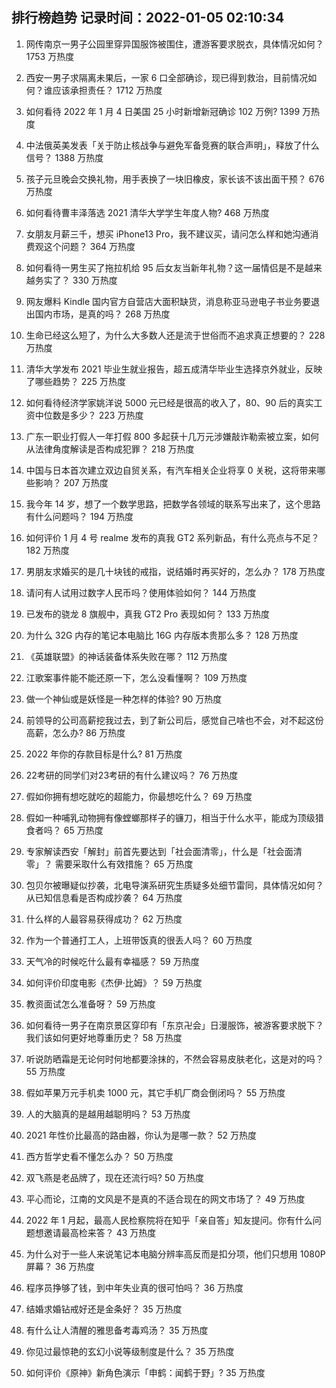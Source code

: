 
## 排行榜趋势 记录时间：2022-01-05 02:10:34
  
  1. 网传南京一男子公园里穿异国服饰被围住，遭游客要求脱衣，具体情况如何？ 1753 万热度
    
  2. 西安一男子求隔离未果后，一家 6 口全部确诊，现已得到救治，目前情况如何？谁应该承担责任？ 1712 万热度
    
  3. 如何看待 2022 年 1 月 4 日美国 25 小时新增新冠确诊 102 万例? 1399 万热度
    
  4. 中法俄英美发表「关于防止核战争与避免军备竞赛的联合声明」，释放了什么信号？ 1388 万热度
    
  5. 孩子元旦晚会交换礼物，用手表换了一块旧橡皮，家长该不该出面干预？ 676 万热度
    
  6. 如何看待曹丰泽落选 2021 清华大学学生年度人物? 468 万热度
    
  7. 女朋友月薪三千，想买 iPhone13 Pro，我不建议买，请问怎么样和她沟通消费观这个问题？ 364 万热度
    
  8. 如何看待一男生买了拖拉机给 95 后女友当新年礼物？这一届情侣是不是越来越务实了？ 330 万热度
    
  9. 网友爆料 Kindle 国内官方自营店大面积缺货，消息称亚马逊电子书业务要退出国内市场，是真的吗？ 268 万热度
    
  10. 生命已经这么短了，为什么大多数人还是流于世俗而不追求真正想要的？ 228 万热度
    
  11. 清华大学发布 2021 毕业生就业报告，超五成清华毕业生选择京外就业，反映了哪些趋势？ 225 万热度
    
  12. 如何看待经济学家姚洋说 5000 元已经是很高的收入了，80、90 后的真实工资中位数是多少？ 223 万热度
    
  13. 广东一职业打假人一年打假 800 多起获十几万元涉嫌敲诈勒索被立案，如何从法律角度解读是否构成犯罪？ 218 万热度
    
  14. 中国与日本首次建立双边自贸关系，有汽车相关企业将享 0 关税，这将带来哪些影响？ 207 万热度
    
  15. 我今年 14 岁，想了一个数学思路，把数学各领域的联系写出来了，这个思路有什么问题吗？ 194 万热度
    
  16. 如何评价 1 月 4 号 realme 发布的真我 GT2 系列新品，有什么亮点与不足？ 182 万热度
    
  17. 男朋友求婚买的是几十块钱的戒指，说结婚时再买好的，怎么办？ 178 万热度
    
  18. 请问有人试用过数字人民币吗？使用体验如何？ 144 万热度
    
  19. 已发布的骁龙 8 旗舰中，真我 GT2 Pro 表现如何？ 133 万热度
    
  20. 为什么 32G 内存的笔记本电脑比 16G 内存版本贵那么多？ 128 万热度
    
  21. 《英雄联盟》的神话装备体系失败在哪？ 112 万热度
    
  22. 江歌案事件能不能还原一下，怎么没看懂啊？ 109 万热度
    
  23. 做一个神仙或是妖怪是一种怎样的体验? 90 万热度
    
  24. 前领导的公司高薪挖我过去，到了新公司后，感觉自己啥也不会，对不起这份高薪，怎么办? 86 万热度
    
  25. 2022 年你的存款目标是什么? 81 万热度
    
  26. 22考研的同学们对23考研的有什么建议吗？ 76 万热度
    
  27. 假如你拥有想吃就吃的超能力，你最想吃什么？ 69 万热度
    
  28. 假如一种哺乳动物拥有像螳螂那样子的镰刀，相当于什么水平，能成为顶级猎食者吗？ 65 万热度
    
  29. 专家解读西安「解封」前首先要达到「社会面清零」，什么是「社会面清零」？ 需要采取什么有效措施？ 65 万热度
    
  30. 包贝尔被曝疑似抄袭，北电导演系研究生质疑多处细节雷同，具体情况如何？从已知信息看是否构成抄袭？ 64 万热度
    
  31. 什么样的人最容易获得成功？ 62 万热度
    
  32. 作为一个普通打工人，上班带饭真的很丢人吗？ 60 万热度
    
  33. 天气冷的时候吃什么最有幸福感？ 59 万热度
    
  34. 如何评价印度电影《杰伊·比姆》？ 59 万热度
    
  35. 教资面试怎么准备呀？ 59 万热度
    
  36. 如何看待一男子在南京景区穿印有「东京卍会」日漫服饰，被游客要求脱下？我们该如何更好地尊重历史？ 58 万热度
    
  37. 听说防晒霜是无论何时何地都要涂抹的，不然会容易皮肤老化，这是对的吗？ 55 万热度
    
  38. 假如苹果万元手机卖 1000 元，其它手机厂商会倒闭吗？ 55 万热度
    
  39. 人的大脑真的是越用越聪明吗？ 53 万热度
    
  40. 2021 年性价比最高的路由器，你认为是哪一款？ 52 万热度
    
  41. 西方哲学史看不懂怎么办？ 50 万热度
    
  42. 双飞燕是老品牌了，现在还流行吗? 50 万热度
    
  43. 平心而论，江南的文风是不是真的不适合现在的网文市场了？ 49 万热度
    
  44. 2022 年 1 月起，最高人民检察院将在知乎「亲自答」知友提问。你有什么问题想邀请最高检来答？ 43 万热度
    
  45. 为什么对于一些人来说笔记本电脑分辨率高反而是扣分项，他们只想用 1080P 屏幕？ 36 万热度
    
  46. 程序员挣够了钱，到中年失业真的很可怕吗？ 36 万热度
    
  47. 结婚求婚钻戒好还是金条好？ 35 万热度
    
  48. 有什么让人清醒的雅思备考毒鸡汤？ 35 万热度
    
  49. 你见过最惊艳的玄幻小说等级制度是什么？ 35 万热度
    
  50. 如何评价《原神》新角色演示「申鹤：闻鹤于野」? 35 万热度
    